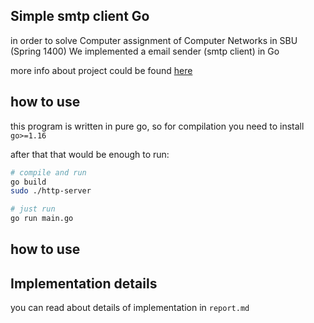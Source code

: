 ## Simple smtp client Go
in order to solve Computer assignment of Computer Networks in SBU (Spring 1400) We implemented a email sender (smtp client) in Go

more info about project could be found [here](./project-description.pdf)


## how to use 

this program is written in pure go, so for compilation you need to install `go>=1.16`

after that that would be enough to run:

```sh
# compile and run 
go build 
sudo ./http-server

# just run
go run main.go
```


## how to use


## Implementation details

you can read about details of implementation in `report.md`





